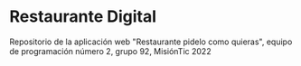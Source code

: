 # Restaurante Digital
Repositorio de la aplicación web "Restaurante pidelo como quieras", equipo de programación número 2, grupo 92, MisiónTic 2022

